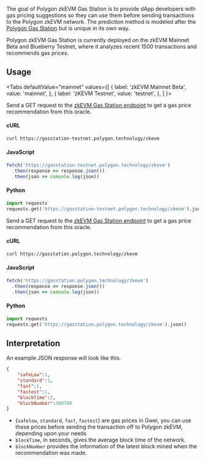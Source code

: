 The goal of Polygon zkEVM Gas Station is to provide dApp developers with gas pricing suggestions so they can use them before sending transactions to the Polygon zkEVM network. The prediction method is modeled after the [Polygon Gas Station](https://wiki.polygon.technology/docs/tools/faucets/polygon-gas-station) but is unique in its own way.

Polygon zkEVM Gas Station is currently deployed on the zkEVM Mainnet Beta and Blueberry Testnet, where it analyzes recent 1500 transactions and recommends gas prices.

## Usage

<Tabs
  defaultValue="mainnet"
  values={[
    { label: 'zkEVM Mainnet Beta', value: 'mainnet', },
    { label: 'zKEVM Testnet', value: 'testnet', },
  ]
}>

<TabItem value="testnet">

Send a GET request to the [zkEVM Gas Station endpoint](https://gasstation-testnet.polygon.technology/zkevm) to get a gas price recommendation from this oracle.

#### cURL

```bash
curl https://gasstation-testnet.polygon.technology/zkevm
```

#### JavaScript

```javascript
fetch('https://gasstation-testnet.polygon.technology/zkevm')
  .then(response => response.json())
  .then(json => console.log(json))
```

#### Python

```python
import requests
requests.get('https://gasstation-testnet.polygon.technology/zkevm').json()
```

</TabItem>

<TabItem value="mainnet">

Send a GET request to the [zkEVM Gas Station endpoint](https://gasstation.polygon.technology/zkevm) to get a gas price recommendation from this oracle.

#### cURL

```bash
curl https://gasstation.polygon.technology/zkevm
```

#### JavaScript

```javascript
fetch('https://gasstation.polygon.technology/zkevm')
  .then(response => response.json())
  .then(json => console.log(json))
```

#### Python

```python
import requests
requests.get('https://gasstation.polygon.technology/zkevm').json()
```

</TabItem>
</Tabs>

## Interpretation

An example JSON response will look like this.

```json
{
    "safeLow":1,
    "standard":1,
    "fast":1,
    "fastest":1,
    "blockTime":2,
    "blockNumber":308789
}
```

- {`safelow`, `standard`, `fast`, `fastest`} are gas prices in Gwei, you can use these prices before sending the transaction off to Polygon zkEVM, depending upon your needs
- `blockTime`, in seconds, gives the average block time of the network.
- `blockNumber` provides the information of the latest block mined when the recommendation was made.
